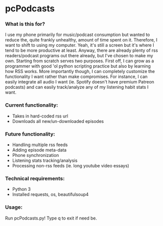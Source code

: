# pcPodcasts

### What is this for?
I use my phone primarily for music/podcast consumption but wanted to reduce the, quite frankly unhealthy, amount of time spent on it. Therefore, I want to shift to using my computer. Yeah, it's still a screen but it's where I tend to be more productive at least. Anyway, there are already plenty of rss readers/podcast programs out there already, but I've chosen to make my own. Starting from scratch serves two purposes. First off, I can grow as a programmer with good 'ol python scripting practice but also by learning how RSS works. More importantly though, I can completely customize the functionality I want rather than make compromises. For instance, I can easily integrate all audio I want (ie. Spotify doesn't have premium Patreon podcasts) and can easily track/analyze any of my listening habit stats I want.

### Current functionality:
- Takes in hard-coded rss url
- Downloads all new/un-downloaded episodes

### Future functionality:
- Handling multiple rss feeds
- Adding episode meta-data
- Phone synchronization
- Listening stats tracking/analysis
- Processing non-rss feeds (ie. long youtube video essays)

### Technical requirements:
-   Python 3
-   Installed requests, os, beautifulsoup4

### Usage:
   Run pcPodcasts.py! Type q to exit if need be.
